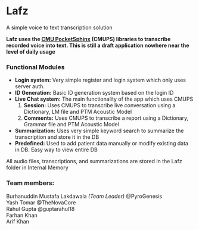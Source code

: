 # Lafz
A simple voice to text transcription solution

**Lafz uses the [CMU PocketSphinx](https://cmusphinx.github.io/) (CMUPS) libraries to transcribe recorded voice into text. This is still a draft application nowhere near the level of daily usage**

### Functional Modules
* __Login system:__ Very simple register and login system which only uses server auth.
* __ID Generation:__ Basic ID generation system based on the login ID
* __Live Chat system:__ The main functionality of the app which uses CMUPS
  1. __Session:__ Uses CMUPS to transcribe live conversation using a Dictionary, LM file and PTM Acoustic Model
  2. __Comments:__ Uses CMUPS to transcribe a report using a Dictionary, Grammar file and PTM Acoustic Model
* __Summarization:__ Uses very simple keyword search to summarize the transcription and store it in the DB
* __Predefined:__ Used to add patient data manually or modify existing data in DB. Easy way to view entire DB

All audio files, transcriptions, and summarizations are stored in the Lafz folder in Internal Memory

### Team members:  
Burhanuddin Mustafa Lakdawala *(Team Leader)* @PyroGenesis  
Yash Tomar @TheNovaCore  
Rahul Gupta @guptarahul18  
Farhan Khan  
Arif Khan  

